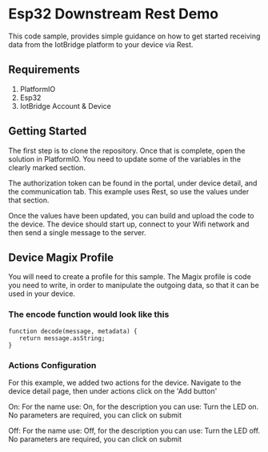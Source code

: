 # Esp32 Downstream Rest Demo

This code sample, provides simple guidance on how to get started receiving data 
from the IotBridge platform to your device via Rest.

## Requirements

1. PlatformIO
2. Esp32
3. IotBridge Account & Device

## Getting Started

The first step is to clone the repository. Once that is complete, open the solution in PlatformIO.
You need to update some of the variables in the clearly marked section.

The authorization token can be found in the portal, under device detail, and the communication tab.
This example uses Rest, so use the values under that section.

Once the values have been updated, you can build and upload the code to the device.
The device should start up, connect to your Wifi network and then send a single message to the server.

## Device Magix Profile

You will need to create a profile for this sample. 
The Magix profile is code you need to write, in order to manipulate the outgoing data, 
so that it can be used in your device.

### The encode function would look like this

```
function decode(message, metadata) {
   return message.asString;
}
```

### Actions Configuration

For this example, we added two actions for the device.
Navigate to the device detail page, then under actions click on the 'Add button'

On:
For the name use: On, for the description you can use: Turn the LED on.
No parameters are required, you can click on submit

Off:
For the name use: Off, for the description you can use: Turn the LED off.
No parameters are required, you can click on submit

